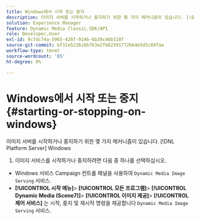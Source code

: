 ```yaml
---
title: Windows에서 시작 또는 중지
description: 이미지 서버를 시작하거나 중지하기 위한 몇 가지 메커니즘이 있습니다. [!DNL Platform Server] Windows
solution: Experience Manager
feature: Dynamic Media Classic,SDK/API
role: Developer,User
exl-id: 9c7dc74a-5965-428f-9146-6b39c46b318f
source-git-commit: bf31e5226cbb763e2fb82391772b64e5d5c89fae
workflow-type: tm+mt
source-wordcount: '85'
ht-degree: 0%

---
```


# Windows에서 시작 또는 중지{#starting-or-stopping-on-windows}

이미지 서버를 시작하거나 중지하기 위한 몇 가지 메커니즘이 있습니다. [!DNL Platform Server] Windows

1. 이미지 서비스를 시작하거나 중지하려면 다음 중 하나를 선택하십시오.

* Windows 서비스 Campaign 컨트롤 패널을 사용하여 `Dynamic Media Image Serving` 서비스.
* **[!UICONTROL 시작 메뉴]**> **[!UICONTROL 모든 프로그램]**> **[!UICONTROL Dynamic Media (Scene7)]**> **[!UICONTROL 이미지 제공]**> **[!UICONTROL 제어 서비스]** 는 시작, 중지 및 재시작 명령을 제공합니다 `Dynamic Media Image Serving` 서비스.

